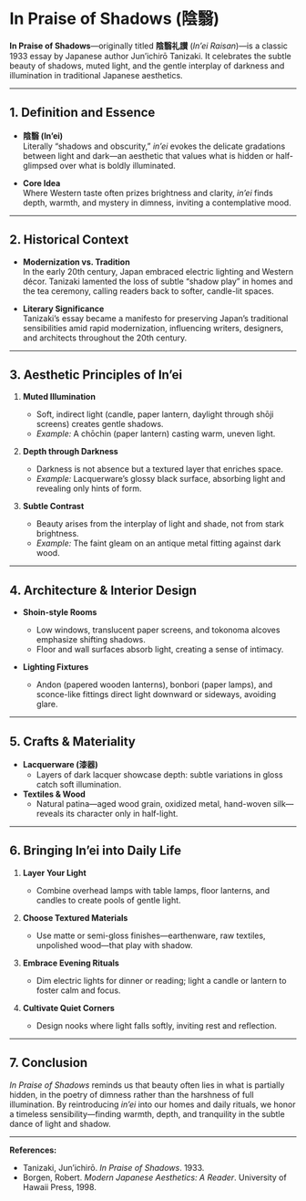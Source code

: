 # In Praise of Shadows (陰翳)

**In Praise of Shadows**—originally titled **陰翳礼讃** (*In’ei Raisan*)—is a classic 1933 essay by Japanese author Jun’ichirō Tanizaki. It celebrates the subtle beauty of shadows, muted light, and the gentle interplay of darkness and illumination in traditional Japanese aesthetics.

---

## 1. Definition and Essence

- **陰翳 (In’ei)**  
  Literally “shadows and obscurity,” *in’ei* evokes the delicate gradations between light and dark—an aesthetic that values what is hidden or half-glimpsed over what is boldly illuminated.

- **Core Idea**  
  Where Western taste often prizes brightness and clarity, *in’ei* finds depth, warmth, and mystery in dimness, inviting a contemplative mood.

---

## 2. Historical Context

- **Modernization vs. Tradition**  
  In the early 20th century, Japan embraced electric lighting and Western décor. Tanizaki lamented the loss of subtle “shadow play” in homes and the tea ceremony, calling readers back to softer, candle-lit spaces.

- **Literary Significance**  
  Tanizaki’s essay became a manifesto for preserving Japan’s traditional sensibilities amid rapid modernization, influencing writers, designers, and architects throughout the 20th century.

---

## 3. Aesthetic Principles of In’ei

1. **Muted Illumination**  
   - Soft, indirect light (candle, paper lantern, daylight through shōji screens) creates gentle shadows.  
   - *Example:* A chōchin (paper lantern) casting warm, uneven light.

2. **Depth through Darkness**  
   - Darkness is not absence but a textured layer that enriches space.  
   - *Example:* Lacquerware’s glossy black surface, absorbing light and revealing only hints of form.

3. **Subtle Contrast**  
   - Beauty arises from the interplay of light and shade, not from stark brightness.  
   - *Example:* The faint gleam on an antique metal fitting against dark wood.

---

## 4. Architecture & Interior Design

- **Shoin-style Rooms**  
  - Low windows, translucent paper screens, and tokonoma alcoves emphasize shifting shadows.  
  - Floor and wall surfaces absorb light, creating a sense of intimacy.

- **Lighting Fixtures**  
  - Andon (papered wooden lanterns), bonbori (paper lamps), and sconce-like fittings direct light downward or sideways, avoiding glare.

---

## 5. Crafts & Materiality

- **Lacquerware (漆器)**  
  - Layers of dark lacquer showcase depth: subtle variations in gloss catch soft illumination.  
- **Textiles & Wood**  
  - Natural patina—aged wood grain, oxidized metal, hand-woven silk—reveals its character only in half-light.

---

## 6. Bringing In’ei into Daily Life

1. **Layer Your Light**  
   - Combine overhead lamps with table lamps, floor lanterns, and candles to create pools of gentle light.

2. **Choose Textured Materials**  
   - Use matte or semi-gloss finishes—earthenware, raw textiles, unpolished wood—that play with shadow.

3. **Embrace Evening Rituals**  
   - Dim electric lights for dinner or reading; light a candle or lantern to foster calm and focus.

4. **Cultivate Quiet Corners**  
   - Design nooks where light falls softly, inviting rest and reflection.

---

## 7. Conclusion

*In Praise of Shadows* reminds us that beauty often lies in what is partially hidden, in the poetry of dimness rather than the harshness of full illumination. By reintroducing *in’ei* into our homes and daily rituals, we honor a timeless sensibility—finding warmth, depth, and tranquility in the subtle dance of light and shadow.

---

**References:**  
- Tanizaki, Jun’ichirō. *In Praise of Shadows*. 1933.  
- Borgen, Robert. *Modern Japanese Aesthetics: A Reader*. University of Hawaii Press, 1998.  
